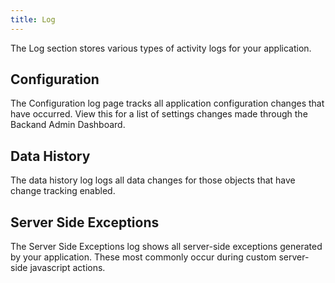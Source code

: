 ```yaml
---
title: Log
---
```

The Log section stores various types of activity logs for your application.

## Configuration

The Configuration log page tracks all application configuration changes that have occurred. View this for a list of settings changes made through the Backand Admin Dashboard.

## Data History

The data history log logs all data changes for those objects that have change tracking enabled.

## Server Side Exceptions

The Server Side Exceptions log shows all server-side exceptions generated by your application. These most commonly occur during custom server-side javascript actions.

